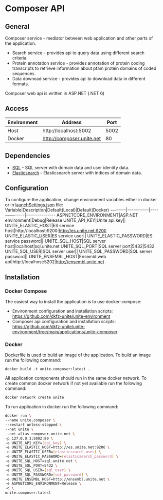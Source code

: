 # Composer API

## General
Composer service - mediator between web application and other parts of the application.
- Search service - provides api to query data using different search criteria.
- Protein annotation service - provides annotation of protein coding transcripts to retrieve information about pfam protein domains of coded sequences.
- Data downoad service - provides api to download data in different formats.

Composer web api is written in ASP.NET (.NET 6)

## Access
Environment|Address|Port
-----------|-------|----
Host|http://localhost:5002|5002
Docker|http://composer.unite.net|80

## Dependencies
- [SQL](https://github.com/dkfz-unite/unite-environment/tree/main/programs/postgresql) - SQL server with domain data and user identity data.
- [Elasticsearch](https://github.com/dkfz-unite/unite-environment/tree/main/programs/elasticsearch) - Elasticsearch server with indices of domain data.

## Configuration
To configure the application, change environment variables either in docker or in [launchSettings.json](Unite.Composer.Web/Properties/launchSettings.json) file:
Variable|Description|Default(Local)|Default(Docker)
--------|-----------|--------------|---------------
ASPNETCORE_ENVIRONMENT|ASP.NET environment|Debug|Release
UNITE_API_KEY|Unite api key||
UNITE_ELASTIC_HOST|ES service host|http://localhost:9200|http://es.unite.net:9200
UNITE_ELASTIC_USER|ES service user||
UNITE_ELASTIC_PASSWORD|ES service password||
UNITE_SQL_HOST|SQL server host|localhost|sql.unite.net
UNITE_SQL_PORT|SQL server port|5432|5432
UNITE_SQL_USER|SQL server user||
UNITE_SQL_PASSWORD|SQL server password||
UNITE_ENSEMBL_HOST|Ensembl web api|http://localhost:5202|http://ensembl.unite.net

## Installation

### Docker Compose
The easiest way to install the application is to use docker-compose:
- Environment configuration and installation scripts: https://github.com/dkfz-unite/unite-environment
- Composer api configuration and installation scripts: https://github.com/dkfz-unite/unite-environment/tree/main/applications/unite-composer

### Docker
[Dockerfile](Dockerfile) is used to build an image of the application.
To build an image run the following command:
```
docker build -t unite.composer:latest .
```

All application components should run in the same docker network.
To create common docker network if not yet available run the following command:
```bash
docker network create unite
```

To run application in docker run the following command:
```bash
docker run \
--name unite.composer \
--restart unless-stopped \
--net unite \
--net-alias composer.unite.net \
-p 127.0.0.1:5002:80 \
-e UNITE_API_KEY=[api_key] \
-e UNITE_ELASTIC_HOST=http://es.unite.net:9200 \
-e UNITE_ELASTIC_USER=[elasticsearch_user] \
-e UNITE_ELASTIC_PASSWORD=[elasticsearch_password] \
-e UNITE_SQL_HOST=sql.unite.net \
-e UNITE_SQL_PORT=5432 \
-e UNITE_SQL_USER=[sql_user] \
-e UNITE_SQL_PASSWORD=[sql_password] \
-e UNITE_ENSEMBL_HOST=http://ensembl.unite.net \
-e ASPNETCORE_ENVIRONMENT=Release \
-d \
unite.composer:latest
```
